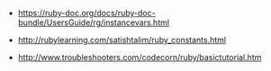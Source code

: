 * https://ruby-doc.org/docs/ruby-doc-bundle/UsersGuide/rg/instancevars.html

* http://rubylearning.com/satishtalim/ruby_constants.html
* http://www.troubleshooters.com/codecorn/ruby/basictutorial.htm